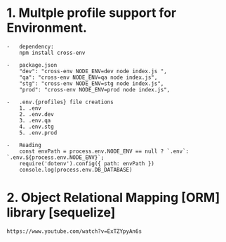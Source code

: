 # 1. Multple profile support for Environment.
```
-   dependency:
    npm install cross-env

-   package.json
    "dev": "cross-env NODE_ENV=dev node index.js ",
    "qa": "cross-env NODE_ENV=qa node index.js",
    "stg": "cross-env NODE_ENV=stg node index.js",
    "prod": "cross-env NODE_ENV=prod node index.js",

-   .env.{profiles} file creations
    1. .env
    2. .env.dev
    3. .env.qa
    4. .env.stg
    5. .env.prod

-   Reading
    const envPath = process.env.NODE_ENV == null ? `.env`: `.env.${process.env.NODE_ENV}`;
    require('dotenv').config({ path: envPath })
    console.log(process.env.DB_DATABASE)
```

# 2. Object Relational Mapping [ORM] library [sequelize]
    https://www.youtube.com/watch?v=ExTZYpyAn6s
